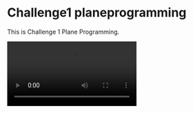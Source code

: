 # Challenge1 planeprogramming
 This is Challenge 1 Plane Programming.

![game-video](./Recordings/movie_004.mp4)
